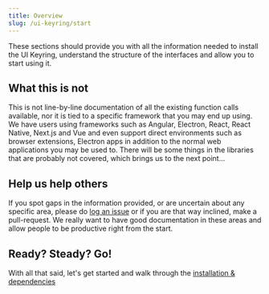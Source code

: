 ```yaml
---
title: Overview
slug: /ui-keyring/start
---
```


These sections should provide you with all the information needed to install the UI Keyring, understand the structure of the interfaces and allow you to start using it.


## What this is not

This is not line-by-line documentation of all the existing function calls available, nor it is tied to a specific framework that you may end up using. We have users using frameworks such as Angular, Electron, React, React Native, Next.js and Vue and even support direct environments such as browser extensions, Electron apps in addition to the normal web applications you may be used to. There will be some things in the libraries that are probably not covered, which brings us to the next point...


## Help us help others

If you spot gaps in the information provided, or are uncertain about any specific area, please do [log an issue](https://github.com/polkadot-js/docs/issues) or if you are that way inclined, make a pull-request. We really want to have good documentation in these areas and allow people to be productive right from the start.


## Ready? Steady? Go!

With all that said, let's get started and walk through the [installation & dependencies](install.md)
